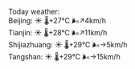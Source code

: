 Today weather:  
Beijing: ☀️   🌡️+27°C 🌬️↗4km/h  
Tianjin: ☀️   🌡️+28°C 🌬️↗11km/h  
Shijiazhuang: ☀️   🌡️+29°C 🌬️→5km/h  
Tangshan: ☀️   🌡️+29°C 🌬️→15km/h  
